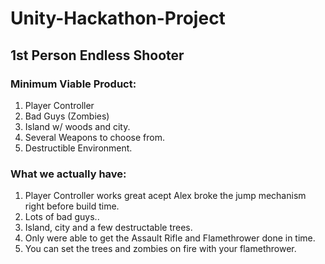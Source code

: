 # Unity-Hackathon-Project

## 1st Person Endless Shooter

### Minimum Viable Product:
1. Player Controller
2. Bad Guys (Zombies)
3. Island w/ woods and city.
4. Several Weapons to choose from.
5. Destructible Environment.

### What we actually have:
1. Player Controller works great acept Alex broke the jump mechanism right before build time.
2. Lots of bad guys.. 
3. Island, city and a few destructable trees.
4. Only were able to get the Assault Rifle and Flamethrower done in time.
5. You can set the trees and zombies on fire with your flamethrower.

